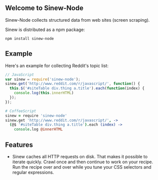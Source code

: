## Welcome to Sinew-Node

Sinew-Node collects structured data from web sites (screen scraping).

Sinew is distributed as a npm package:

```node
npm install sinew-node
```

## Example

Here's an example for collecting Reddit's topic list:

```javascript
// JavaScript
var sinew = require('sinew-node');
sinew.get('http://www.reddit.com/r/javascript/', function() {
  this.$('#siteTable div.thing a.title').each(function(index) {
    console.log(this.innerHTML)
  });
});
```

```coffeescript
# CoffeeScript
sinew = require 'sinew-node'
sinew.get 'http://www.reddit.com/r/javascript/', ->
  (@$ '#siteTable div.thing a.title').each (index) ->
    console.log @innerHTML
```

## Features

* Sinew caches all HTTP requests on disk. That makes it possible to iterate quickly. Crawl once and then continue to work on your recipe. Run the recipe over and over while you tune your CSS selectors and regular expressions.


